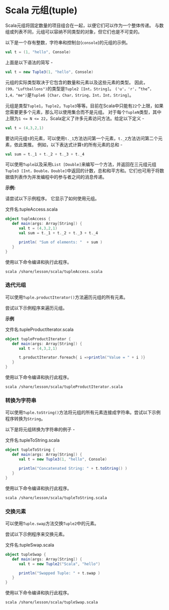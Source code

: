 # Scala 元组(tuple)

Scala元组将固定数量的项目组合在一起，以便它们可以作为一个整体传递。 与数组或列表不同，元组可以容纳不同类型的对象，但它们也是不可变的。

以下是一个存有整数，字符串和控制台(`console`)的元组的示例。

```scala
val t = (1, "hello", Console)
```

上面是以下语法的简写 - 

```scala
val t = new Tuple3(1, "hello", Console)
```

元组的实际类型取决于它包含的数量和元素以及这些元素的类型。 因此，`(99，"Luftballons")`的类型是`Tuple2 [Int，String]`。 `('u'，'r'，“the”，1,4，"me")`是`Tuple6 [Char，Char，String，Int，Int，String]`。

元组是类型`Tuple1`，`Tuple2`，`Tuple3`等等。目前在Scala中只能有`22`个上限，如果您需要更多个元素，那么可以使用集合而不是元组。 对于每个`TupleN`类型，其中上限为`1 <= N <= 22`，Scala定义了许多元素访问方法。给定以下定义 -

```scala
val t = (4,3,2,1)
```

要访问元组`t`的元素，可以使用`t._1`方法访问第一个元素，`t._2`方法访问第二个元素，依此类推。 例如，以下表达式计算`t`的所有元素的总和 - 

```scala
val sum = t._1 + t._2 + t._3 + t._4
```

可以使用`Tuple`以及采用`List [Double]`来编写一个方法，并返回在三元组元组`Tuple3 [Int，Double，Double]`中返回的计数，总和和平方和。它们也可用于将数据值列表作为并发编程中的参与者之间的消息传递。

**示例:**

请尝试以下示例程序。 它显示了如何使用元组。

文件名:tupleAccess.scala

```scala
object tupleAccess {
   def main(args: Array[String]) {
      val t = (4,3,2,1)
      val sum = t._1 + t._2 + t._3 + t._4

      println( "Sum of elements: "  + sum )
   }
}
```

使用以下命令编译和执行此程序。

```shell
scala /share/lesson/scala/tupleAccess.scala
```

### 迭代元组

可以使用`Tuple.productIterator()`方法遍历元组的所有元素。

尝试以下示例程序来遍历元组。

**示例**

文件名:tupleProductIterator.scala

```scala
object tupleProductIterator {
   def main(args: Array[String]) {
      val t = (4,3,2,1)

      t.productIterator.foreach{ i =>println("Value = " + i )}
   }
}
```

使用以下命令编译和执行此程序。

```shell
scala /share/lesson/scala/tupleProductIterator.scala
```

### 转换为字符串

可以使用`Tuple.toString()`方法将元组的所有元素连接成字符串。尝试以下示例程序转换为`String`。

以下是将元组转换为字符串的例子 - 

文件名:tupleToString.scala

```scala
object tupleToString {
   def main(args: Array[String]) {
      val t = new Tuple3(1, "hello", Console)

      println("Concatenated String: " + t.toString() )
   }
}
```

使用以下命令编译和执行此程序。

```shell
scala /share/lesson/scala/tupleToString.scala
```

### 交换元素

可以使用`Tuple.swap`方法交换`Tuple2`中的元素。

尝试以下示例程序来交换元素。

文件名:tupleSwap.scala

```scala
object tupleSwap {
   def main(args: Array[String]) {
      val t = new Tuple2("Scala", "hello")

      println("Swapped Tuple: " + t.swap )
   }
}
```

使用以下命令编译和执行此程序。

```shell
scala /share/lesson/scala/tupleSwap.scala
```